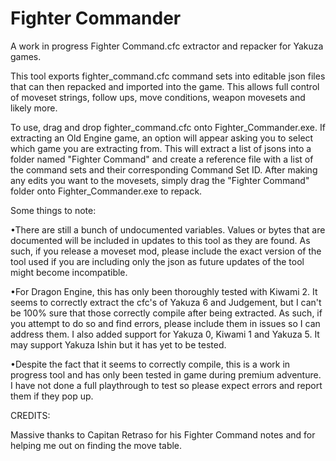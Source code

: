 # Fighter Commander
A work in progress Fighter Command.cfc extractor and repacker for Yakuza games.

This tool exports fighter_command.cfc command sets into editable json files that can then repacked and imported into the game. This allows full control of moveset strings, follow ups, move conditions, weapon movesets and likely more. 

To use, drag and drop fighter_command.cfc onto Fighter_Commander.exe. If extracting an Old Engine game, an option will appear asking you to select which game you are extracting from. This will extract a list of jsons into a folder named "Fighter Command" and create a reference file with a list of the command sets and their corresponding Command Set ID. After making any edits you want to the movesets, simply drag the "Fighter Command" folder onto Fighter_Commander.exe to repack.

Some things to note:

•There are still a bunch of undocumented variables. Values or bytes that are documented will be included in updates to this tool as they are found. As such, if you release a moveset mod, please include the exact version of the tool used if you are including only the json as future updates of the tool might become incompatible.

•For Dragon Engine, this has only been thoroughly tested with Kiwami 2. It seems to correctly extract the cfc's of Yakuza 6 and Judgement, but I can't be 100% sure that those correctly compile after being extracted. As such, if you attempt to do so and find errors, please include them in issues so I can address them. I also added support for Yakuza 0, Kiwami 1 and Yakuza 5. It may support Yakuza Ishin but it has yet to be tested.

•Despite the fact that it seems to correctly compile, this is a work in progress tool and has only been tested in game during premium adventure. I have not done a full playthrough to test so please expect errors and report them if they pop up.


CREDITS:

Massive thanks to Capitan Retraso for his Fighter Command notes and for helping me out on finding the move table.
